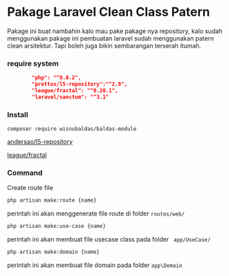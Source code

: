 
# Pakage Laravel Clean Class Patern

Pakage ini buat nambahin kalo mau pake pakage nya repository, kalo sudah menggunakan pakage ini pembuatan laravel sudah menggunakan patern clean arsitektur. Tapi boleh juga bikin sembarangan terserah itumah.

### require system

```json
        "php": "^8.0.2",
        "prettus/l5-repository":"^2.8",
        "league/fractal": "^0.20.1",
        "laravel/sanctum": "^3.1"
```

### Install

```composer require wisnubaldas/baldas-module```



[andersao/l5-repository](https://github.com/andersao/l5-repository)

[league/fractal](https://fractal.thephpleague.com/)

### Command

Create route file
```bash
php artisan make:route {name}
``` 
perintah ini akan menggenerate file route di folder ``` routes/web/ ```

```bash
php artisan make:use-case {name}
```
perintah ini akan membuat file usecase class pada folder ``` app/UseCase/```

```bash
php artisan make:domain {name}
```

perintah ini akan membuat file domain pada folder ``` app\Domain ```

